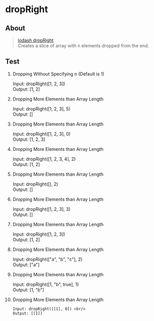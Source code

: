 # dropRight

## About

> [lodash dropRight](https://lodash.com/docs/4.17.15#dropRight) <br/>
> Creates a slice of array with n elements dropped from the end.

## Test

1.  Dropping Without Specifying n (Default is 1)

    Input: dropRight([1, 2, 3]) <br/>
    Output: [1, 2]

2.  Dropping More Elements than Array Length

    Input: dropRight([1, 2, 3], 5) <br/>
    Output: []

3.  Dropping More Elements than Array Length

    Input: dropRight([1, 2, 3], 0) <br/>
    Output: [1, 2, 3]

4.  Dropping More Elements than Array Length

    Input: dropRight([1, 2, 3, 4], 2) <br/>
    Output: [1, 2]

5.  Dropping More Elements than Array Length

    Input: dropRight([], 2) <br/>
    Output: []

6.  Dropping More Elements than Array Length

    Input: dropRight([1, 2, 3], 3) <br/>
    Output: []

7.  Dropping More Elements than Array Length

    Input: dropRight([1, 2, 3]) <br/>
    Output: [1, 2]

8.  Dropping More Elements than Array Length

    Input: dropRight(["a", "b", "c"], 2) <br/>
    Output: ["a"]

9.  Dropping More Elements than Array Length

    Input: dropRight([1, "b", true], 1) <br/>
    Output: [1, "b"]

10. Dropping More Elements than Array Length

        Input: dropRight([[1], 0]) <br/>
        Output: [[1]]

